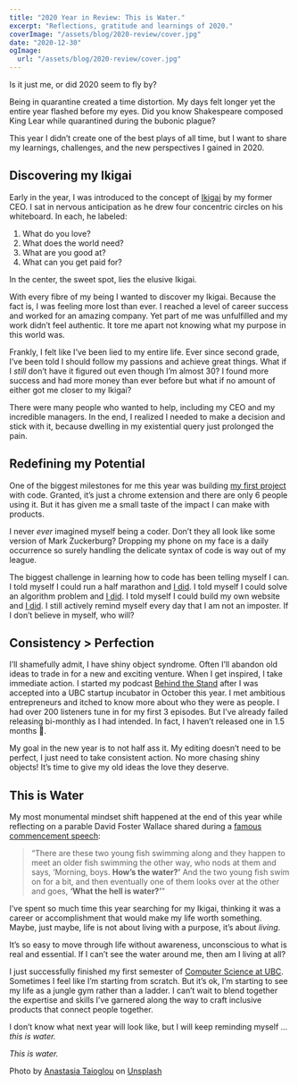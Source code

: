 ```yaml
---
title: "2020 Year in Review: This is Water."
excerpt: "Reflections, gratitude and learnings of 2020."
coverImage: "/assets/blog/2020-review/cover.jpg"
date: "2020-12-30"
ogImage:
  url: "/assets/blog/2020-review/cover.jpg"
---
```


Is it just me, or did 2020 seem to fly by?

Being in quarantine created a time distortion. My days felt longer yet the entire year flashed before my eyes. Did you know Shakespeare composed King Lear while quarantined during the bubonic plague?

This year I didn’t create one of the best plays of all time, but I want to share my learnings, challenges, and the new perspectives I gained in 2020.

## Discovering my Ikigai

Early in the year, I was introduced to the concept of [Ikigai](http://www.forastateofhappiness.com/tag/ikigai/) by my former CEO. I sat in nervous anticipation as he drew four concentric circles on his whiteboard. In each, he labeled:

1. What do you love?
2. What does the world need?
3. What are you good at?
4. What can you get paid for?

In the center, the sweet spot, lies the elusive Ikigai.

With every fibre of my being I wanted to discover my Ikigai. Because the fact is, I was feeling more lost than ever. I reached a level of career success and worked for an amazing company. Yet part of me was unfulfilled and my work didn’t feel authentic. It tore me apart not knowing what my purpose in this world was.

Frankly, I felt like I’ve been lied to my entire life. Ever since second grade, I’ve been told I should follow my passions and achieve great things. What if I _still_ don’t have it figured out even though I’m almost 30? I found more success and had more money than ever before but what if no amount of either got me closer to my Ikigai?

There were many people who wanted to help, including my CEO and my incredible managers. In the end, I realized I needed to make a decision and stick with it, because dwelling in my existential query just prolonged the pain.

## Redefining my Potential

One of the biggest milestones for me this year was building [my first project](../projects/life-calendar.md) with code. Granted, it’s just a chrome extension and there are only 6 people using it. But it has given me a small taste of the impact I can make with products.

I never _ever_ imagined myself being a coder. Don’t they all look like some version of Mark Zuckerburg? Dropping my phone on my face is a daily occurrence so surely handling the delicate syntax of code is way out of my league.

The biggest challenge in learning how to code has been telling myself I can. I told myself I could run a half marathon and [I did](https://www.strava.com/activities/4273743160). I told myself I could solve an algorithm problem and [I did](https://github.com/alicelovescake/advent-of-code). I told myself I could build my own website and [I did](https://alicezhao.com). I still actively remind myself every day that I am not an imposter. If I don’t believe in myself, who will?

## Consistency > Perfection

I’ll shamefully admit, I have shiny object syndrome. Often I’ll abandon old ideas to trade in for a new and exciting venture. When I get inspired, I take immediate action. I started my podcast [Behind the Stand](../projects/behind-the-stand.md) after I was accepted into a UBC startup incubator in October this year. I met ambitious entrepreneurs and itched to know more about who they were as people. I had over 200 listeners tune in for my first 3 episodes. But I’ve already failed releasing bi-monthly as I had intended. In fact, I haven’t released one in 1.5 months 😬.

My goal in the new year is to not half ass it. My editing doesn’t need to be perfect, I just need to take consistent action. No more chasing shiny objects! It’s time to give my old ideas the love they deserve.

## This is Water

My most monumental mindset shift happened at the end of this year while reflecting on a parable David Foster Wallace shared during a [famous commencement speech](https://www.youtube.com/watch?v=8CrOL-ydFMI):

> “There are these two young fish swimming along and they happen to meet an older fish swimming the other way, who nods at them and says, ‘Morning, boys. **How’s the water?’** And the two young fish swim on for a bit, and then eventually one of them looks over at the other and goes, **‘What the hell is water?’**"

I’ve spent so much time this year searching for my Ikigai, thinking it was a career or accomplishment that would make my life worth something. Maybe, just maybe, life is not about living with a purpose, it’s about _living_.

It’s so easy to move through life without awareness, unconscious to what is real and essential. If I can’t see the water around me, then am I living at all?

I just successfully finished my first semester of [Computer Science at UBC](https://www.cs.ubc.ca/students/undergrad/degree-programs/bcs-program-second-degree). Sometimes I feel like I’m starting from scratch. But it’s ok, I’m starting to see my life as a jungle gym rather than a ladder. I can’t wait to blend together the expertise and skills I’ve garnered along the way to craft inclusive products that connect people together.

I don’t know what next year will look like, but I will keep reminding myself … _this is water._

_This is water._

<span>Photo by <a href="https://unsplash.com/@thenata?utm_source=unsplash&amp;utm_medium=referral&amp;utm_content=creditCopyText">Anastasia Taioglou</a> on <a href="https://unsplash.com/s/photos/water?utm_source=unsplash&amp;utm_medium=referral&amp;utm_content=creditCopyText">Unsplash</a></span>
